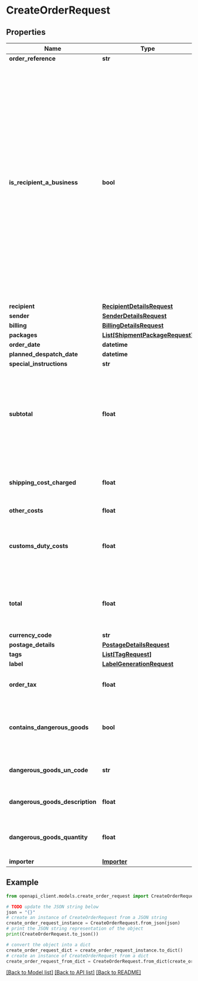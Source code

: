 # CreateOrderRequest


## Properties

Name | Type | Description | Notes
------------ | ------------- | ------------- | -------------
**order_reference** | **str** |  | [optional] 
**is_recipient_a_business** | **bool** | Indicates if the recipient is a business or not. Mandatory for Business senders on orders shipping from Great Britain to Northern Ireland, which require additional information for B2B shipments. (Business senders are OBA accounts and OLP accounts declaring themselves as a Business sender). | [optional] 
**recipient** | [**RecipientDetailsRequest**](RecipientDetailsRequest.md) |  | 
**sender** | [**SenderDetailsRequest**](SenderDetailsRequest.md) |  | [optional] 
**billing** | [**BillingDetailsRequest**](BillingDetailsRequest.md) |  | [optional] 
**packages** | [**List[ShipmentPackageRequest]**](ShipmentPackageRequest.md) |  | [optional] 
**order_date** | **datetime** |  | 
**planned_despatch_date** | **datetime** |  | [optional] 
**special_instructions** | **str** |  | [optional] 
**subtotal** | **float** | The total value of all the goods in the order, excluding tax. This should not include retail shipping costs | 
**shipping_cost_charged** | **float** | The shipping costs you charged to your customer | 
**other_costs** | **float** |  | [optional] 
**customs_duty_costs** | **float** | Customs Duty Costs is only supported in DDP (Delivery Duty Paid) services | [optional] 
**total** | **float** | The sum of order subtotal, tax and retail shipping costs | 
**currency_code** | **str** |  | [optional] 
**postage_details** | [**PostageDetailsRequest**](PostageDetailsRequest.md) |  | [optional] 
**tags** | [**List[TagRequest]**](TagRequest.md) |  | [optional] 
**label** | [**LabelGenerationRequest**](LabelGenerationRequest.md) |  | [optional] 
**order_tax** | **float** | The total tax charged for the order | [optional] 
**contains_dangerous_goods** | **bool** | Indicates that the package contents contain a dangerous goods item | [optional] 
**dangerous_goods_un_code** | **str** | UN Code of the dangerous goods | [optional] 
**dangerous_goods_description** | **float** | Description of the dangerous goods | [optional] 
**dangerous_goods_quantity** | **float** | Quantity or volume of the dangerous goods | [optional] 
**importer** | [**Importer**](Importer.md) |  | [optional] 

## Example

```python
from openapi_client.models.create_order_request import CreateOrderRequest

# TODO update the JSON string below
json = "{}"
# create an instance of CreateOrderRequest from a JSON string
create_order_request_instance = CreateOrderRequest.from_json(json)
# print the JSON string representation of the object
print(CreateOrderRequest.to_json())

# convert the object into a dict
create_order_request_dict = create_order_request_instance.to_dict()
# create an instance of CreateOrderRequest from a dict
create_order_request_from_dict = CreateOrderRequest.from_dict(create_order_request_dict)
```
[[Back to Model list]](../README.md#documentation-for-models) [[Back to API list]](../README.md#documentation-for-api-endpoints) [[Back to README]](../README.md)


